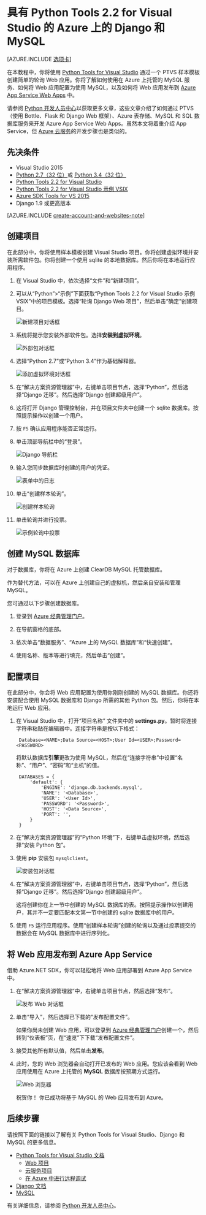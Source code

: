 <properties 
	pageTitle="具有 Python Tools 2.2 for Visual Studio 的 Azure 上的 Django 和 MySQL" 
	description="了解如何使用 Python Tools for Visual Studio 来创建在 MySQL 数据库实例中存储数据的 Django Web 应用，以及将应用部署到 Azure App Service Web Apps 中。" 
	services="app-service\web" 
	documentationCenter="python" 
	authors="huguesv" 
	manager="wpickett" 
	editor=""/>  


<tags 
	ms.service="app-service-web" 
	ms.workload="web" 
	ms.tgt_pltfrm="na" 
	ms.devlang="python"
	ms.topic="get-started-article" 
	ms.date="07/07/2016" 
	wacn.date="09/26/2016"
	ms.author="huvalo"/>

# 具有 Python Tools 2.2 for Visual Studio 的 Azure 上的 Django 和 MySQL 

[AZURE.INCLUDE [选项卡](../../includes/app-service-web-get-started-nav-tabs.md)]

在本教程中，你将使用 [Python Tools for Visual Studio](http://aka.ms/ptvs) 通过一个 PTVS 样本模板创建简单的轮询 Web 应用。你将了解如何使用在 Azure 上托管的 MySQL 服务、如何将 Web 应用配置为使用 MySQL，以及如何将 Web 应用发布到 [Azure App Service Web Apps](/documentation/articles/app-service-changes-existing-services/) 中。

请参阅 [Python 开发人员中心]以获取更多文章，这些文章介绍了如何通过 PTVS（使用 Bottle、Flask 和 Django Web 框架）、Azure 表存储、MySQL 和 SQL 数据库服务来开发 Azure App Service Web Apps。虽然本文将着重介绍 App Service，但 [Azure 云服务]的开发步骤也是类似的。

## <a name="prerequisites"></a>先决条件

 - Visual Studio 2015
 - [Python 2.7（32 位）]或 [Python 3.4（32 位）]
 - [Python Tools 2.2 for Visual Studio]
 - [Python Tools 2.2 for Visual Studio 示例 VSIX]
 - [Azure SDK Tools for VS 2015]
 - Django 1.9 或更高版本

[AZURE.INCLUDE [create-account-and-websites-note](../../includes/create-account-and-websites-note.md)]

## 创建项目

在此部分中，你将使用样本模板创建 Visual Studio 项目。你将创建虚拟环境并安装所需软件包。你将创建一个使用 sqlite 的本地数据库。然后你将在本地运行应用程序。

1. 在 Visual Studio 中，依次选择“文件”和“新建项目”。

1. 可以从“Python”>“示例”下面获取“Python Tools 2.2 for Visual Studio 示例 VSIX”中的项目模板。选择“轮询 Django Web 项目”，然后单击“确定”创建项目。

    ![新建项目对话框](./media/web-sites-python-ptvs-django-mysql/PollsDjangoNewProject.png)

1. 系统将提示您安装外部软件包。选择**安装到虚拟环境**。

    ![外部包对话框](./media/web-sites-python-ptvs-django-mysql/PollsDjangoExternalPackages.png)  


1. 选择“Python 2.7”或“Python 3.4”作为基础解释器。

    ![添加虚拟环境对话框](./media/web-sites-python-ptvs-django-mysql/PollsCommonAddVirtualEnv.png)  


1. 在“解决方案资源管理器”中，右键单击项目节点，选择“Python”，然后选择“Django 迁移”。然后选择“Django 创建超级用户”。

1. 这将打开 Django 管理控制台，并在项目文件夹中创建一个 sqlite 数据库。按照提示操作以创建一个用户。

1. 按 `F5` 确认应用程序能否正常运行。

1. 单击顶部导航栏中的“登录”。

    ![Django 导航栏](./media/web-sites-python-ptvs-django-mysql/PollsDjangoCommonBrowserLocalMenu.png)  


1. 输入您同步数据库时创建的用户的凭证。

    ![表单中的日志](./media/web-sites-python-ptvs-django-mysql/PollsDjangoCommonBrowserLocalLogin.png)

1. 单击“创建样本轮询”。

    ![创建样本轮询](./media/web-sites-python-ptvs-django-mysql/PollsDjangoCommonBrowserNoPolls.png)  


1. 单击轮询并进行投票。

    ![示例轮询中投票](./media/web-sites-python-ptvs-django-mysql/PollsDjangoSqliteBrowser.png)  


## 创建 MySQL 数据库

对于数据库，你将在 Azure 上创建 ClearDB MySQL 托管数据库。

作为替代方法，可以在 Azure 上创建自己的虚拟机，然后亲自安装和管理 MySQL。

您可通过以下步骤创建数据库。

1. 登录到 [Azure 经典管理门户]。

1.  在导航窗格的底部。

1.  依次单击“数据服务”、“Azure 上的 MySQL 数据库”和“快速创建”。

1.  使用名称、版本等进行填充，然后单击“创建”。

## 配置项目

在此部分中，你会将 Web 应用配置为使用你刚刚创建的 MySQL 数据库。你还将安装配合使用 MySQL 数据库和 Django 所需的其他 Python 包。然后，你将在本地运行 Web 应用。

1. 在 Visual Studio 中，打开“项目名称” 文件夹中的 **settings.py**。暂时将连接字符串粘贴在编辑器中。连接字符串是按以下格式：

        Database=<NAME>;Data Source=<HOST>;User Id=<USER>;Password=<PASSWORD>

    将默认数据库**引擎**更改为使用 MySQL，然后在“连接字符串”中设置“名称”、“用户”、“密码”和“主机”的值。

        DATABASES = {
            'default': {
                'ENGINE': 'django.db.backends.mysql',
                'NAME': '<Database>',
                'USER': '<User Id>',
                'PASSWORD': '<Password>',
                'HOST': '<Data Source>',
                'PORT': '',
            }
        }


1. 在“解决方案资源管理器”的“Python 环境”下，右键单击虚拟环境，然后选择“安装 Python 包”。

1. 使用 **pip** 安装包 `mysqlclient`。

    ![安装包对话框](./media/web-sites-python-ptvs-django-mysql/PollsDjangoMySQLInstallPackage.png)

1. 在“解决方案资源管理器”中，右键单击项目节点，选择“Python”，然后选择“Django 迁移”。然后选择“Django 创建超级用户”。

    这将创建你在上一节中创建的 MySQL 数据库的表。按照提示操作以创建用户，其并不一定要匹配本文第一节中创建的 sqlite 数据库中的用户。

1. 使用 `F5` 运行应用程序。使用“创建样本轮询”创建的轮询以及通过投票提交的数据会在 MySQL 数据库中进行序列化。

## 将 Web 应用发布到 Azure App Service

借助 Azure.NET SDK，你可以轻松地将 Web 应用部署到 Azure App Service 中。

1. 在“解决方案资源管理器”中，右键单击项目节点，然后选择“发布”。

    ![发布 Web 对话框](./media/web-sites-python-ptvs-django-mysql/PollsCommonPublishWebSiteDialog.png)  


1.  单击“导入”，然后选择已下载的“发布配置文件”。

	如果你尚未创建 Web 应用，可以登录到 [Azure 经典管理门户](https://manage.windowsazure.cn/)创建一个，然后转到“仪表板”页，在“速览”下下载“发布配置文件”。

1. 接受其他所有默认值，然后单击**发布**。

1. 此时，您的 Web 浏览器会自动打开已发布的 Web 应用。您应该会看到 Web 应用使用在 Azure 上托管的 **MySQL** 数据库按预期方式运行。

    ![Web 浏览器](./media/web-sites-python-ptvs-django-mysql/PollsDjangoAzureBrowser.png)  


    祝贺你！ 你已成功将基于 MySQL 的 Web 应用发布到 Azure。

## 后续步骤

请按照下面的链接以了解有关 Python Tools for Visual Studio、Django 和 MySQL 的更多信息。

- [Python Tools for Visual Studio 文档]
  - [Web 项目]
  - [云服务项目]
  - [在 Azure 中进行远程调试]
- [Django 文档]
- [MySQL]

有关详细信息，请参阅 [Python 开发人员中心](/develop/python/)。

<!--Link references-->


[Python 开发人员中心]: /develop/python/
[Azure 云服务]: /documentation/articles/cloud-services-python-ptvs/

<!--External Link references-->

[Azure 经典管理门户]: https://manage.windowsazure.cn
[Python Tools for Visual Studio]: http://aka.ms/ptvs
[Python Tools 2.2 for Visual Studio]: http://go.microsoft.com/fwlink/?LinkID=624025
[Python Tools 2.2 for Visual Studio 示例 VSIX]: http://go.microsoft.com/fwlink/?LinkID=624025
[Azure SDK Tools for VS 2015]: http://go.microsoft.com/fwlink/?LinkId=518003
[Python 2.7（32 位）]: http://go.microsoft.com/fwlink/?LinkId=517190
[Python 3.4（32 位）]: http://go.microsoft.com/fwlink/?LinkId=517191
[Python Tools for Visual Studio 文档]: http://aka.ms/ptvsdocs
[在 Azure 中进行远程调试]: http://go.microsoft.com/fwlink/?LinkId=624026
[Web 项目]: http://go.microsoft.com/fwlink/?LinkId=624027
[云服务项目]: http://go.microsoft.com/fwlink/?LinkId=624028
[Django 文档]: https://www.djangoproject.com/
[MySQL]: http://www.mysql.com/
[video]: http://youtu.be/oKCApIrS0Lo

<!---HONumber=Mooncake_0815_2016-->